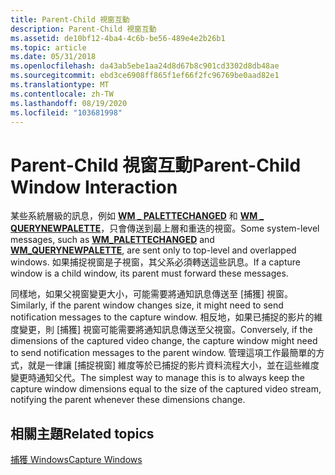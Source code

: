 ```yaml
---
title: Parent-Child 視窗互動
description: Parent-Child 視窗互動
ms.assetid: de10bf12-4ba4-4c6b-be56-489e4e2b26b1
ms.topic: article
ms.date: 05/31/2018
ms.openlocfilehash: da43ab5ebe1aa24d8d67b8c901cd3302d8db48ae
ms.sourcegitcommit: ebd3ce6908ff865f1ef66f2fc96769be0aad82e1
ms.translationtype: MT
ms.contentlocale: zh-TW
ms.lasthandoff: 08/19/2020
ms.locfileid: "103681998"
---
```

# <a name="parent-child-window-interaction"></a><span data-ttu-id="eacdd-103">Parent-Child 視窗互動</span><span class="sxs-lookup"><span data-stu-id="eacdd-103">Parent-Child Window Interaction</span></span>

<span data-ttu-id="eacdd-104">某些系統層級的訊息，例如 [**WM \_ PALETTECHANGED**](/windows/desktop/gdi/wm-palettechanged) 和 [**WM \_ QUERYNEWPALETTE**](/windows/desktop/gdi/wm-querynewpalette)，只會傳送到最上層和重迭的視窗。</span><span class="sxs-lookup"><span data-stu-id="eacdd-104">Some system-level messages, such as [**WM\_PALETTECHANGED**](/windows/desktop/gdi/wm-palettechanged) and [**WM\_QUERYNEWPALETTE**](/windows/desktop/gdi/wm-querynewpalette), are sent only to top-level and overlapped windows.</span></span> <span data-ttu-id="eacdd-105">如果捕捉視窗是子視窗，其父系必須轉送這些訊息。</span><span class="sxs-lookup"><span data-stu-id="eacdd-105">If a capture window is a child window, its parent must forward these messages.</span></span>

<span data-ttu-id="eacdd-106">同樣地，如果父視窗變更大小，可能需要將通知訊息傳送至 [捕獲] 視窗。</span><span class="sxs-lookup"><span data-stu-id="eacdd-106">Similarly, if the parent window changes size, it might need to send notification messages to the capture window.</span></span> <span data-ttu-id="eacdd-107">相反地，如果已捕捉的影片的維度變更，則 [捕獲] 視窗可能需要將通知訊息傳送至父視窗。</span><span class="sxs-lookup"><span data-stu-id="eacdd-107">Conversely, if the dimensions of the captured video change, the capture window might need to send notification messages to the parent window.</span></span> <span data-ttu-id="eacdd-108">管理這項工作最簡單的方式，就是一律讓 [捕捉視窗] 維度等於已捕捉的影片資料流程大小，並在這些維度變更時通知父代。</span><span class="sxs-lookup"><span data-stu-id="eacdd-108">The simplest way to manage this is to always keep the capture window dimensions equal to the size of the captured video stream, notifying the parent whenever these dimensions change.</span></span>

## <a name="related-topics"></a><span data-ttu-id="eacdd-109">相關主題</span><span class="sxs-lookup"><span data-stu-id="eacdd-109">Related topics</span></span>

<dl> <dt>

[<span data-ttu-id="eacdd-110">捕獲 Windows</span><span class="sxs-lookup"><span data-stu-id="eacdd-110">Capture Windows</span></span>](capture-windows.md)
</dt> </dl>

 

 